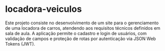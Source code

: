 # locadora-veiculos
Este projeto consiste no desenvolvimento de um site para o gerenciamento de uma locadora de carros, atendendo aos requisitos técnicos definidos em sala de aula. A aplicação permite o cadastro e login de usuários, com validação de campos e proteção de rotas por autenticação via JSON Web Tokens (JWT).
